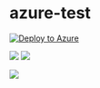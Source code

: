 # azure-test

[![Deploy to Azure](https://azuredeploy.net/deploybutton.png)](https://azuredeploy.net/?repository=https://github.com/rtcn2/azure-test/deploy.json)

<a href="https://portal.azure.com/#create/Microsoft.Template/uri/https%3A%2F%2Fraw.githubusercontent.com%2Frtcn2%2Fazure-test%2fmaster%2Fdeploy.json" target="_blank"><img src="http://azuredeploy.net/deploybutton.png"/></a>
<a href="http://armviz.io/#/?load=https%3A%2F%2Fraw.githubusercontent.com%2Frtcn2%2Fazure-test%2fmaster%2Fdeploy.json" target="_blank">
    <img src="http://armviz.io/visualizebutton.png"/>
</a>

<a href="https://slingshotapi20190919071022.azurewebsites.net/#create/Microsoft.Template/uri/https%3A%2F%2Fraw.githubusercontent.com%2Frtcn2%2Fazure-test%2fmaster%2Fdeploy.json" target="_blank"><img src="http://azuredeploy.net/deploybutton.png"/></a>
